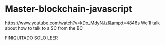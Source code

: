 # Master-blockchain-javascript
https://www.youtube.com/watch?v=kDo_MdyNJzI&amp;t=4846s
We´ll talk about how to talk to a SC from the BC

FINIQUITADO SOLO LEER
